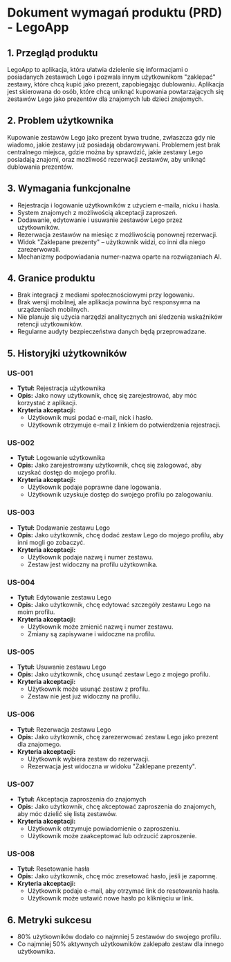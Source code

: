 # Dokument wymagań produktu (PRD) - LegoApp

## 1. Przegląd produktu
LegoApp to aplikacja, która ułatwia dzielenie się informacjami o posiadanych zestawach Lego i pozwala innym użytkownikom "zaklepać" zestawy, które chcą kupić jako prezent, zapobiegając dublowaniu. Aplikacja jest skierowana do osób, które chcą uniknąć kupowania powtarzających się zestawów Lego jako prezentów dla znajomych lub dzieci znajomych.

## 2. Problem użytkownika
Kupowanie zestawów Lego jako prezent bywa trudne, zwłaszcza gdy nie wiadomo, jakie zestawy już posiadają obdarowywani. Problemem jest brak centralnego miejsca, gdzie można by sprawdzić, jakie zestawy Lego posiadają znajomi, oraz możliwość rezerwacji zestawów, aby uniknąć dublowania prezentów.

## 3. Wymagania funkcjonalne
- Rejestracja i logowanie użytkowników z użyciem e-maila, nicku i hasła.
- System znajomych z możliwością akceptacji zaproszeń.
- Dodawanie, edytowanie i usuwanie zestawów Lego przez użytkowników.
- Rezerwacja zestawów na miesiąc z możliwością ponownej rezerwacji.
- Widok "Zaklepane prezenty" – użytkownik widzi, co inni dla niego zarezerwowali.
- Mechanizmy podpowiadania numer-nazwa oparte na rozwiązaniach AI.

## 4. Granice produktu
- Brak integracji z mediami społecznościowymi przy logowaniu.
- Brak wersji mobilnej, ale aplikacja powinna być responsywna na urządzeniach mobilnych.
- Nie planuje się użycia narzędzi analitycznych ani śledzenia wskaźników retencji użytkowników.
- Regularne audyty bezpieczeństwa danych będą przeprowadzane.

## 5. Historyjki użytkowników

### US-001
- **Tytuł:** Rejestracja użytkownika
- **Opis:** Jako nowy użytkownik, chcę się zarejestrować, aby móc korzystać z aplikacji.
- **Kryteria akceptacji:**
  - Użytkownik musi podać e-mail, nick i hasło.
  - Użytkownik otrzymuje e-mail z linkiem do potwierdzenia rejestracji.

### US-002
- **Tytuł:** Logowanie użytkownika
- **Opis:** Jako zarejestrowany użytkownik, chcę się zalogować, aby uzyskać dostęp do mojego profilu.
- **Kryteria akceptacji:**
  - Użytkownik podaje poprawne dane logowania.
  - Użytkownik uzyskuje dostęp do swojego profilu po zalogowaniu.

### US-003
- **Tytuł:** Dodawanie zestawu Lego
- **Opis:** Jako użytkownik, chcę dodać zestaw Lego do mojego profilu, aby inni mogli go zobaczyć.
- **Kryteria akceptacji:**
  - Użytkownik podaje nazwę i numer zestawu.
  - Zestaw jest widoczny na profilu użytkownika.

### US-004
- **Tytuł:** Edytowanie zestawu Lego
- **Opis:** Jako użytkownik, chcę edytować szczegóły zestawu Lego na moim profilu.
- **Kryteria akceptacji:**
  - Użytkownik może zmienić nazwę i numer zestawu.
  - Zmiany są zapisywane i widoczne na profilu.

### US-005
- **Tytuł:** Usuwanie zestawu Lego
- **Opis:** Jako użytkownik, chcę usunąć zestaw Lego z mojego profilu.
- **Kryteria akceptacji:**
  - Użytkownik może usunąć zestaw z profilu.
  - Zestaw nie jest już widoczny na profilu.

### US-006
- **Tytuł:** Rezerwacja zestawu Lego
- **Opis:** Jako użytkownik, chcę zarezerwować zestaw Lego jako prezent dla znajomego.
- **Kryteria akceptacji:**
  - Użytkownik wybiera zestaw do rezerwacji.
  - Rezerwacja jest widoczna w widoku "Zaklepane prezenty".

### US-007
- **Tytuł:** Akceptacja zaproszenia do znajomych
- **Opis:** Jako użytkownik, chcę akceptować zaproszenia do znajomych, aby móc dzielić się listą zestawów.
- **Kryteria akceptacji:**
  - Użytkownik otrzymuje powiadomienie o zaproszeniu.
  - Użytkownik może zaakceptować lub odrzucić zaproszenie.

### US-008
- **Tytuł:** Resetowanie hasła
- **Opis:** Jako użytkownik, chcę móc zresetować hasło, jeśli je zapomnę.
- **Kryteria akceptacji:**
  - Użytkownik podaje e-mail, aby otrzymać link do resetowania hasła.
  - Użytkownik może ustawić nowe hasło po kliknięciu w link.

## 6. Metryki sukcesu
- 80% użytkowników dodało co najmniej 5 zestawów do swojego profilu.
- Co najmniej 50% aktywnych użytkowników zaklepało zestaw dla innego użytkownika.
